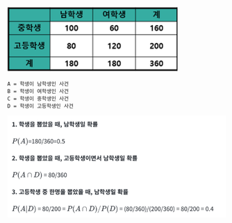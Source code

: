 ![img.png](img.png)
```
A = 학생이 남학생인 사건
B = 학생이 여학생인 사건
C = 학생이 중학생인 사건
D = 학생이 고등학생인 사건
```
![img2.png](img2.png)